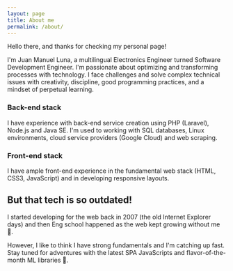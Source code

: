 ```yaml
---
layout: page
title: About me
permalink: /about/
---
```


Hello there, and thanks for checking my personal page!

I'm Juan Manuel Luna, a multilingual Electronics Engineer turned Software Development Engineer. I'm passionate about optimizing and transforming processes with technology. I face challenges and solve complex technical issues with creativity, discipline, good programming practices, and a mindset of perpetual learning.

### Back-end stack

I have experience with back-end service creation using PHP (Laravel), Node.js
and Java SE. I'm used to working with SQL databases, Linux environments, cloud 
service providers (Google Cloud) and web scraping.

<i class="devicon-php-plain colored"></i>
<i class="devicon-laravel-plain-wordmark colored"></i>
<i class="devicon-nodejs-plain colored"></i>
<i class="devicon-java-plain-wordmark colored"></i>

### Front-end stack

I have ample front-end experience in the fundamental web stack (HTML, CSS3, JavaScript) and in developing responsive layouts. 

<i class="devicon-javascript-plain colored"></i>
<i class="devicon-css3-plain-wordmark colored"></i>
<i class="devicon-html5-plain-wordmark colored"></i>

## But that tech is so outdated!

I started developing for the web back in 2007 (the old Internet Explorer days)
and then Eng school happened as the web kept growing without me 🤷‍.

However, I like to think I have strong fundamentals and I'm catching up fast.
Stay tuned for adventures with the latest SPA JavaScripts and flavor-of-the-month
ML libraries 💪.
